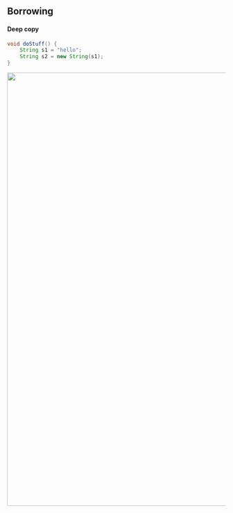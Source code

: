 ## Borrowing 
#### Deep copy
```java
void doStuff() {
    String s1 = "hello";
    String s2 = new String(s1);
}
```
<img src="https://doc.rust-lang.org/book/img/trpl04-03.svg" style="height: 25vh"/>